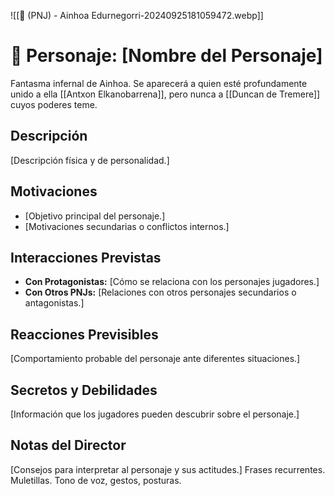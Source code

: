 ![[👤 (PNJ) - Ainhoa Edurnegorri-20240925181059472.webp]]
   # 👤 Personaje: [Nombre del Personaje]
 
Fantasma infernal de Ainhoa. Se aparecerá a quien esté profundamente unido a ella [[Antxon Elkanobarrena]], pero nunca a [[Duncan de Tremere]] cuyos poderes teme. 
## Descripción
[Descripción física y de personalidad.]

## Motivaciones
- [Objetivo principal del personaje.]
- [Motivaciones secundarias o conflictos internos.]

## Interacciones Previstas
- **Con Protagonistas:** [Cómo se relaciona con los personajes jugadores.]
- **Con Otros PNJs:** [Relaciones con otros personajes secundarios o antagonistas.]

## Reacciones Previsibles
[Comportamiento probable del personaje ante diferentes situaciones.]

## Secretos y Debilidades
[Información que los jugadores pueden descubrir sobre el personaje.]

## Notas del Director
[Consejos para interpretar al personaje y sus actitudes.]
Frases recurrentes. Muletillas. Tono de voz, gestos, posturas. 